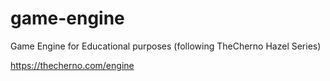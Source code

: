 # game-engine
Game Engine for Educational purposes (following TheCherno Hazel Series)

https://thecherno.com/engine
